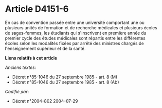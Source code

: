 # Article D4151-6

En cas de convention passée entre une université comportant une ou plusieurs unités de formation et de recherche médicales et
plusieurs écoles de sages-femmes, les étudiants qui s'inscrivent en première année du premier cycle des études médicales sont
répartis entre les différentes écoles selon les modalités fixées par arrêté des ministres chargés de l'enseignement supérieur
et de la santé.

**Liens relatifs à cet article**

_Anciens textes_:

  - Décret n°85-1046 du 27 septembre 1985 - art. 8 (M)
  - Décret n°85-1046 du 27 septembre 1985 - art. 8 (Ab)

_Codifié par_:

  - Décret n°2004-802 2004-07-29
